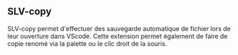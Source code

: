 ## SLV-copy

SLV-copy permet d'effectuer des sauvegarde automatique de fichier lors de leur ouverture dans VScode.
Cette extension permet également de faire de copie renomé via la palette ou le clic droit de la souris.

